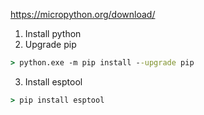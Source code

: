 https://micropython.org/download/

1. Install python
2. Upgrade pip
```cmd
> python.exe -m pip install --upgrade pip
```
3. Install esptool
```cmd
> pip install esptool
```
